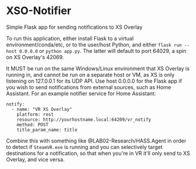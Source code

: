 # XSO-Notifier
Simple Flask app for sending notifications to XS Overlay

To run this application, either install Flask to a virtual environment/conda/etc, or to the user/host Python, and either `flask run --host 0.0.0.0` or `python app.py`. The latter will default to port 64029, a spin on XS Overlay's 42069.

It MUST be run on the same Windows/Linux environment that XS Overlay is running in, and cannot be run on a separate host or VM, as XS is only listening on 127.0.0.1 for its UDP API. Use host 0.0.0.0 for the Flask app if you wish to send notifications from external sources, such as Home Assistant. For an example notifier service for Home Assistant:

```
notify:
  - name: "VR XS Overlay"
    platform: rest
    resource: http://yourhostname.local:64209/vr_notify
    method: POST
    title_param_name: title
```

Combine this with something like @LAB02-Research/HASS.Agent in order to detect if `SteamVR.exe` is running and you can selectively target destinations for a notification, so that when you're in VR it'll only send to XS Overlay, and vice versa.